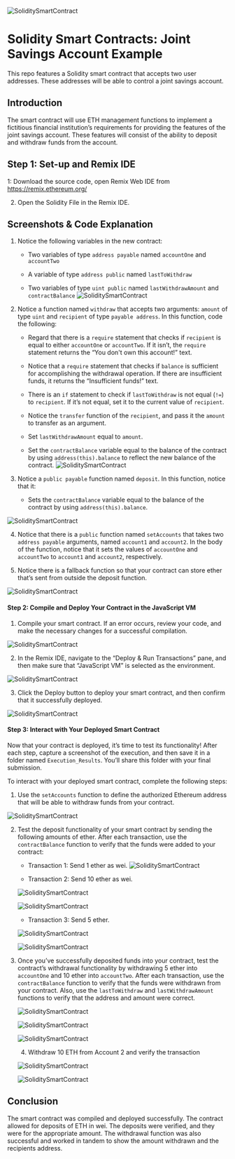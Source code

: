  ![SoliditySmartContract](https://github.com/benjaminweymouth/Solidity-Smart-Contract-Account-Example/blob/main/Resources/20-5-challenge-image.png)

# Solidity Smart Contracts: Joint Savings Account Example
This repo features a Solidity smart contract that accepts two user addresses. These addresses will be able to control a joint savings account.

## Introduction 
The smart contract will use ETH management functions to implement a fictitious financial institution’s requirements for providing the features of the joint savings account. These features will consist of the ability to deposit and withdraw funds from the account.

## Step 1: Set-up and Remix IDE

1: Download the source code, open Remix Web IDE from https://remix.ethereum.org/

2. Open the Solidity File in the Remix IDE. 

## Screenshots & Code Explanation 

1. Notice the following variables in the new contract:

    * Two variables of type `address payable` named `accountOne` and `accountTwo`

    * A variable of type `address public` named `lastToWithdraw`

    * Two variables of type `uint public` named `lastWithdrawAmount` and `contractBalance`
 ![SoliditySmartContract](https://github.com/benjaminweymouth/Solidity-Smart-Contract-Account-Example/blob/main/Execution_Results/codeexplanation1.PNG)

2. Notice a function named `withdraw` that accepts two arguments: `amount` of type `uint` and `recipient` of type `payable address`. In this function, code the following:

    * Regard that there is a `require` statement that checks if `recipient` is equal to either `accountOne` or `accountTwo`. If it isn’t, the `require` statement returns the “You don't own this account!” text.

    * Notice that a `require` statement that checks if `balance` is sufficient for accomplishing the withdrawal operation. If there are insufficient funds, it returns the “Insufficient funds!” text.

    * There is an `if` statement to check if `lastToWithdraw` is not equal (`!=`) to `recipient`. If it’s not equal, set it to the current value of `recipient`.

    * Notice the `transfer` function of the `recipient`, and pass it the `amount` to transfer as an argument.

    * Set `lastWithdrawAmount` equal to `amount`.

    * Set the `contractBalance` variable equal to the balance of the contract by using `address(this).balance` to reflect the new balance of the contract.
 ![SoliditySmartContract](https://github.com/benjaminweymouth/Solidity-Smart-Contract-Account-Example/blob/main/Execution_Results/codeexplanation2.PNG)

3. Notice a `public payable` function named `deposit`. In this function, notice that it:

    * Sets the `contractBalance` variable equal to the balance of the contract by using `address(this).balance`.

 ![SoliditySmartContract](https://github.com/benjaminweymouth/Solidity-Smart-Contract-Account-Example/blob/main/Execution_Results/codeexplanation3.PNG)

4. Notice that there is a `public` function named `setAccounts` that takes two `address payable` arguments, named `account1` and `account2`. In the body of the function, notice that it sets the values of `accountOne` and `accountTwo` to `account1` and `account2`, respectively.

5. Notice there is a fallback function so that your contract can store ether that’s sent from outside the deposit function.

 ![SoliditySmartContract](https://github.com/benjaminweymouth/Solidity-Smart-Contract-Account-Example/blob/main/Execution_Results/codeexplanation4.PNG)

#### Step 2: Compile and Deploy Your Contract in the JavaScript VM

1. Compile your smart contract. If an error occurs, review your code, and make the necessary changes for a successful compilation.

![SoliditySmartContract](https://github.com/benjaminweymouth/Solidity-Smart-Contract-Account-Example/blob/main/Execution_Results/Screenshot1compilev2.PNG)

2. In the Remix IDE, navigate to the “Deploy & Run Transactions” pane, and then make sure that “JavaScript VM” is selected as the environment.

![SoliditySmartContract](https://github.com/benjaminweymouth/Solidity-Smart-Contract-Account-Example/blob/main/Execution_Results/Screenshot2JSandDeploy.PNG)

3. Click the Deploy button to deploy your smart contract, and then confirm that it successfully deployed.

 ![SoliditySmartContract](https://github.com/benjaminweymouth/Solidity-Smart-Contract-Account-Example/blob/main/Execution_Results/deployment.png)

#### Step 3: Interact with Your Deployed Smart Contract

Now that your contract is deployed, it’s time to test its functionality! After each step, capture a screenshot of the execution, and then save it in a folder named `Execution_Results`. You’ll share this folder with your final submission.

To interact with your deployed smart contract, complete the following steps:

1. Use the `setAccounts` function to define the authorized Ethereum address that will be able to withdraw funds from your contract.

 ![SoliditySmartContract](https://github.com/benjaminweymouth/Solidity-Smart-Contract-Account-Example/blob/main/Execution_Results/Screenshot3Accountsadded.PNG)

2. Test the deposit functionality of your smart contract by sending the following amounts of ether. After each transaction, use the `contractBalance` function to verify that the funds were added to your contract:

    * Transaction 1: Send 1 ether as wei.
 ![SoliditySmartContract](https://github.com/benjaminweymouth/Solidity-Smart-Contract-Account-Example/blob/main/Execution_Results/Screenshot4AddedWeitoContract1ETH.PNG)


    * Transaction 2: Send 10 ether as wei.
    
   ![SoliditySmartContract](https://github.com/benjaminweymouth/Solidity-Smart-Contract-Account-Example/blob/main/Execution_Results/Screenshot4AddedWeitoContract10ETH.PNG)
   
   ![SoliditySmartContract](https://github.com/benjaminweymouth/Solidity-Smart-Contract-Account-Example/blob/main/Execution_Results/Screenshot4AddedWeitoContract10ETHbalanceupdated.png)
   
  

    * Transaction 3: Send 5 ether.
    
     ![SoliditySmartContract](https://github.com/benjaminweymouth/Solidity-Smart-Contract-Account-Example/blob/main/Execution_Results/Screenshot5Send5ETHstep1.png)
     
      ![SoliditySmartContract](https://github.com/benjaminweymouth/Solidity-Smart-Contract-Account-Example/blob/main/Execution_Results/Screenshot5Send5ETHstep2.png)
    
    


3. Once you’ve successfully deposited funds into your contract, test the contract’s withdrawal functionality by withdrawing 5 ether into `accountOne` and 10 ether into `accountTwo`. After each transaction, use the `contractBalance` function to verify that the funds were withdrawn from your contract. Also, use the `lastToWithdraw` and `lastWithdrawAmount` functions to verify that the address and amount were correct.

    ![SoliditySmartContract](https://github.com/benjaminweymouth/Solidity-Smart-Contract-Account-Example/blob/main/Execution_Results/Screenshot6Withdraw5ETHstep1.png)
    
    ![SoliditySmartContract](https://github.com/benjaminweymouth/Solidity-Smart-Contract-Account-Example/blob/main/Execution_Results/Screenshot6Withdraw5ETHstep2.png)
    
    ![SoliditySmartContract](https://github.com/benjaminweymouth/Solidity-Smart-Contract-Account-Example/blob/main/Execution_Results/Screenshot6Withdraw5ETHstep3.png)
    
    4. Withdraw 10 ETH from Account 2 and verify the transaction 
    
     ![SoliditySmartContract](https://github.com/benjaminweymouth/Solidity-Smart-Contract-Account-Example/blob/main/Execution_Results/Screenshot7Withdraw10ETHstep1.png)
     
     ![SoliditySmartContract](https://github.com/benjaminweymouth/Solidity-Smart-Contract-Account-Example/blob/main/Execution_Results/Screenshot7Withdraw10ETHstep2.png)
     
 ## Conclusion
 
 The smart contract was compiled and deployed successfully. The contract allowed for deposits of ETH in wei. The deposits were verified, and they were for the appropriate amount. The withdrawal function was also successful and worked in tandem to show the amount withdrawn and the recipients address. 
